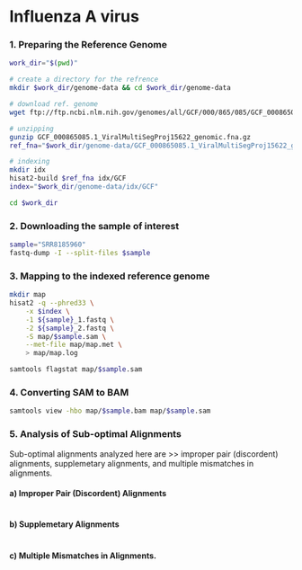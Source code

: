 # Influenza A virus

### 1. Preparing the Reference Genome
```bash
work_dir="$(pwd)"

# create a directory for the refrence
mkdir $work_dir/genome-data && cd $work_dir/genome-data

# download ref. genome
wget ftp://ftp.ncbi.nlm.nih.gov/genomes/all/GCF/000/865/085/GCF_000865085.1_ViralMultiSegProj15622/GCF_000865085.1_ViralMultiSegProj15622_genomic.fna.gz

# unzipping
gunzip GCF_000865085.1_ViralMultiSegProj15622_genomic.fna.gz 
ref_fna="$work_dir/genome-data/GCF_000865085.1_ViralMultiSegProj15622_genomic.fna"

# indexing
mkdir idx
hisat2-build $ref_fna idx/GCF
index="$work_dir/genome-data/idx/GCF"

cd $work_dir
```

### 2. Downloading the sample of interest
```bash
sample="SRR8185960"
fastq-dump -I --split-files $sample
```

### 3. Mapping to the indexed reference genome
```bash
mkdir map
hisat2 -q --phred33 \
	-x $index \
	-1 ${sample}_1.fastq \
	-2 ${sample}_2.fastq \
	-S map/$sample.sam \
	--met-file map/map.met \
	> map/map.log

samtools flagstat map/$sample.sam
```

### 4. Converting SAM to BAM
```bash
samtools view -hbo map/$sample.bam map/$sample.sam
```

### 5. Analysis of Sub-optimal Alignments
Sub-optimal alignments analyzed here are >> improper pair (discordent) alignments, supplemetary alignments, and multiple mismatches in alignments.

#### a) Improper Pair (Discordent) Alignments
```bash

```

#### b) Supplemetary Alignments
```bash

```

#### c) Multiple Mismatches in Alignments.
```bash

```
